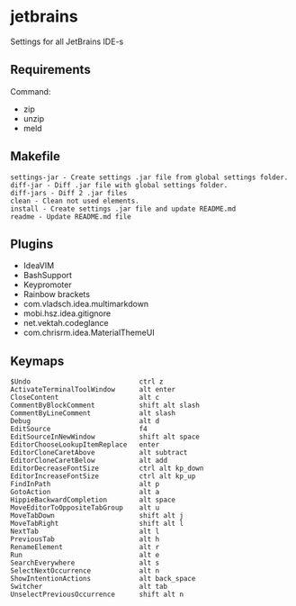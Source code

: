 
# jetbrains
Settings for all JetBrains IDE-s

## Requirements
Command:
 - zip
 - unzip
 - meld

## Makefile

	settings-jar - Create settings .jar file from global settings folder.
	diff-jar - Diff .jar file with global settings folder.
	diff-jars - Diff 2 .jar files
	clean - Clean not used elements.
	install - Create settings .jar file and update README.md
	readme - Update README.md file

## Plugins

 - IdeaVIM
 - BashSupport
 - Keypromoter
 - Rainbow brackets
 - com.vladsch.idea.multimarkdown
 - mobi.hsz.idea.gitignore
 - net.vektah.codeglance
 - com.chrisrm.idea.MaterialThemeUI

## Keymaps

	$Undo                         	ctrl z
	ActivateTerminalToolWindow    	alt enter
	CloseContent                  	alt c
	CommentByBlockComment         	shift alt slash
	CommentByLineComment          	alt slash
	Debug                         	alt d
	EditSource                    	f4
	EditSourceInNewWindow         	shift alt space
	EditorChooseLookupItemReplace 	enter
	EditorCloneCaretAbove         	alt subtract
	EditorCloneCaretBelow         	alt add
	EditorDecreaseFontSize        	ctrl alt kp_down
	EditorIncreaseFontSize        	ctrl alt kp_up
	FindInPath                    	alt p
	GotoAction                    	alt a
	HippieBackwardCompletion      	alt space
	MoveEditorToOppositeTabGroup  	alt u
	MoveTabDown                   	shift alt j
	MoveTabRight                  	shift alt l
	NextTab                       	alt l
	PreviousTab                   	alt h
	RenameElement                 	alt r
	Run                           	alt e
	SearchEverywhere              	alt s
	SelectNextOccurrence          	alt n
	ShowIntentionActions          	alt back_space
	Switcher                      	alt tab
	UnselectPreviousOccurrence    	shift alt n

	
